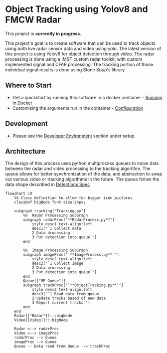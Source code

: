 # Object Tracking using Yolov8 and FMCW Radar

This project is **currently in progress**. 

This project's goal is to create software that can be used to track objects using both live radar sensor data and video using yolo. The latest version of this project is using Yolov8 for object detection through video. The radar processing is done using a IMST custom radar toolkit, with custom implemented signal and CFAR processing. The tracking portion of those individual signal results is done using Stone Soup's library.

## Where to Start

* Get a quickstart by running this software in a docker container - [Running in Docker](./guides/runningInDocker.md)
* Customizing the arguments run in the container - [Configuration](./configuration/configuration.md)

## Development

* Please see the [Developer Environment](./setup/devEnviroment.md) section under setup.

## Architecture
The design of this process uses python multiprocess queues to move data between the radar and video processing to the tracking algorithm. 
The queue allows for better synchronization of the data, and abstraction to swap out various video or tracking algorithms in the future. The queue follow the data shape described in [Detections Spec](./configuration/detections-spec.md)

```mermaid
flowchart LR
    %% Class definition to allow for bigger icon pictures
    classDef bigNode font-size:24px;

    subgraph tracking["Tracking.py"]
        %%  Radar Processing SubGraph
        subgraph radarProc["**RadarProcess.py**"]
            style desc1 text-align:left
            desc1["`1 Collect data
            2 Data drocessing
            3 Put detection into queue`"]
        end

        %%  Image Processing SubGraph
        subgraph imageProc["`**ImageProcess.py**`"]
            style desc2 text-align:left
            desc2["`1 Collect image
            2 Data processing
            3 Put detection into queue`"]
        end
        Queue[["MP Queue"]]
        subgraph trackProc["`**ObjectTracking.py**`"]
            style desc3 text-align:left
            desc3["`1 Read data from queue
            2 Update tracks based of new data
            3 Report current tracks`"]
        end
    end
    Radar[["Radar"]]:::bigNode
    Video[[Video]]:::bigNode

    Radar <--> radarProc
    Video <--> imageProc
    radarProc --> Queue
    imageProc --> Queue
    Queue -- Data read from Queue --> trackProc
```

